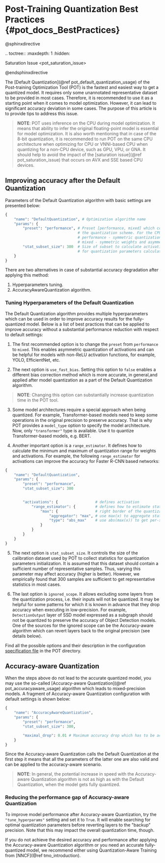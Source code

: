 #  Post-Training Quantization Best Practices {#pot_docs_BestPractices}

@sphinxdirective

.. toctree::
   :maxdepth: 1
   :hidden:
   
   Saturation Issue <pot_saturation_issue>

@endsphinxdirective

The [Default Quantization](@ref pot_default_quantization_usage) of the Post-training Optimization Tool (POT) is 
the fastest and easiest way to get a quantized model. It requires only some unannotated representative dataset to be provided in most cases. Therefore, it is recommended to use it as a starting point when it comes to model optimization. However, it can lead to significant accuracy deviation in some cases. The purpose of this article is to provide tips to address this issue.

> **NOTE**: POT uses inference on the CPU during model optimization. It means that ability to infer the original
> floating-point model is essential for model optimization. 
> It is also worth mentioning that in case of the 8-bit quantization, it is recommended to run POT on the same CPU
> architecture when optimizing for CPU or VNNI-based CPU when quantizing for a non-CPU device, such as GPU, VPU, or GNA.
> It should help to avoid the impact of the [saturation issue](@ref pot_saturation_issue) that occurs on AVX and SSE based CPU devices. 

## Improving accuracy after the Default Quantization
Parameters of the Default Quantization algorithm with basic settings are presented below:
```python
{
    "name": "DefaultQuantization", # Optimization algorithm name
    "params": {
        "preset": "performance", # Preset [performance, mixed] which controls 
                                 # the quantization scheme. For the CPU: 
                                 # performance - symmetric quantization  of weights and activations.
                                 # mixed - symmetric weights and asymmetric activations.
        "stat_subset_size": 300  # Size of subset to calculate activations statistics that can be used
                                 # for quantization parameters calculation.
    }
}
```

There are two alternatives in case of substantial accuracy degradation after applying this method:
1.  Hyperparameters tuning.
2.  AccuracyAwareQuantization algorithm.

### Tuning Hyperparameters of the Default Quantization
The Default Quantization algorithm provides multiple hyperparameters which can be used in order to improve accuracy results for the fully-quantized model. 
Below is a list of best practices that can be applied to improve accuracy without a substantial performance reduction with respect to default settings:

1.  The first recommended option is to change the `preset` from `performance` to `mixed`. This enables asymmetric quantization of activations and can be helpful for models with non-ReLU activation functions, for example, YOLO, EfficientNet, etc.

2.  The next option is `use_fast_bias`. Setting this option to `false` enables a different bias correction method which is more accurate, in general,and applied after model quantization as a part of the Default Quantization algorithm.

   > **NOTE**: Changing this option can substantially increase quantization time in the POT tool.

3.  Some model architectures require a special approach when being quantized. For example, Transformer-based models need to keep some operations in the original precision to preserve accuracy. That is why POT provides a `model_type` option to specify the model architecture. Now, only `"transformer"` type is available. Use it to quantize Transformer-based models, e.g. BERT.

4.  Another important option is a `range_estimator`. It defines how to calculate the minimum and maximum of quantization range for weights and activations. For example, the following `range_estimator` for activations can improve the accuracy for Faster R-CNN based networks:

```python
{
    "name": "DefaultQuantization", 
    "params": {
        "preset": "performance", 
        "stat_subset_size": 300  
                                    

        "activations": {                 # defines activation
            "range_estimator": {         # defines how to estimate statistics 
                "max": {                 # right border of the quantizating floating-point range
                    "aggregator": "max", # use max(x) to aggregate statistics over calibration dataset
                    "type": "abs_max"    # use abs(max(x)) to get per-sample statistics
                }
            }
        }
    }
}
```

5.  The next option is `stat_subset_size`. It controls the size of the calibration dataset used by POT to collect statistics for quantization parameters initialization. It is assumed that this dataset should contain a sufficient number of representative samples. Thus, varying this parameter may affect accuracy (higher is better). However, we empirically found that 300 samples are sufficient to get representative statistics in most cases.

6.  The last option is `ignored_scope`. It allows excluding some layers from the quantization process, i.e. their inputs will not be quantized. It may be helpful for some patterns for which it is known in advance that they drop accuracy when executing in low-precision. For example, `DetectionOutput` layer of SSD model expressed as a subgraph should not be quantized to preserve the accuracy of Object Detection models. One of the sources for the ignored scope can be the Accuracy-aware algorithm which can revert layers back to the original precision (see details below).

Find all the possible options and their description in the configuration [specification file](https://github.com/openvinotoolkit/openvino/blob/master/tools/pot/configs/default_quantization_spec.json) in the POT directory.

## Accuracy-aware Quantization
When the steps above do not lead to the accurate quantized model, you may use the so-called [Accuracy-aware Quantization](@ref pot_accuracyaware_usage) algorithm which leads to mixed-precision models. 
A fragment of Accuracy-aware Quantization configuration with default settings is shown below:

```python
{
    "name": "AccuracyAwareQuantization",
    "params": {
        "preset": "performance", 
        "stat_subset_size": 300,

        "maximal_drop": 0.01 # Maximum accuracy drop which has to be achieved after the quantization
    }
}

```

Since the Accuracy-aware Quantization calls the Default Quantization at the first step it means that all the parameters of the latter one are also valid and can be applied to the accuracy-aware scenario.

> **NOTE**: In general, the potential increase in speed with the Accuracy-aware Quantization algorithm is not as high  as with the Default Quantization, when the model gets fully quantized.

### Reducing the performance gap of Accuracy-aware Quantization
To improve model performance after Accuracy-aware Quantization, try the `"tune_hyperparams"` setting and set it to `True`. It will enable searching for optimal quantization parameters before reverting layers to the "backup" precision. Note that this may impact the overall quantization time, though.

If you do not achieve the desired accuracy and performance after applying the Accuracy-aware Quantization algorithm or you need an accurate fully-quantized model, we recommend either using Quantization-Aware Training from [NNCF](@ref tmo_introduction).
